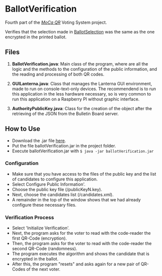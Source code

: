 # BallotVerification
Fourth part of the [*MoCa QR*](https://github.com/CamiloG/moca_qr) Voting System project.

Verifies that the selection made in [BallotSelection](https://github.com/CamiloG/BallotSelection) was the same as the one encrypted in the printed ballot.

## Files
1. **BallotVerification.java**: Main class of the program, where are all the logic and the methods to the configuration of the public information, and the reading and processing of both QR codes.

2. **GUILanterna.java**: Class that manages the Lanterna GUI environment, made to run on console-text-only devices. The recommendend is to run this application in the less hardware necessary, so is very common to run this application on a Raspberry PI without graphic interface.

3. **AuthorityPublicKey.java**: Class for the creation of the object after the retrieving of the JSON from the Bulletin Board server.

## How to Use
* Download the .jar file [here](https://github.com/CamiloG/moca_qr/blob/master/Precinct_Apps/BallotVerification.jar?raw=true).
* Put the file ballotVerification.jar in the project folder.
* Execute ballotVerification.jar with `$ java -jar ballotVerification.jar`

### Configuration
* Make sure that you have access to the files of the public key and the list of candidates to configure this application.
* Select Configure Public Information'.
* Choose the public key file (/publicKeyN.key).
* Next, choose the candidates list (/candidates.xml).
* A remainder in the top of the window shows that we had already configure these necessary files.

### Verification Process
* Select 'Initialize Verification'.
* Next, the program asks for the voter to read with the code-reader the first QR-Code (encryption).
* Then, the program asks for the voter to read with the code-reader the second QR-Code (randomness).
* The program executes the algorithm and shows the candidate that is encrypted in the ballot.
* After this, the program "resets" and asks again for a new pair of QR-Codes of the next voter.